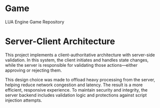 # Game
LUA Engine Game Repository

# Server-Client Architecture
This project implements a client-authoritative architecture with server-side validation. In this system, the client initiates and handles state changes, while the server is responsible for validating those actions—either approving or rejecting them.

This design choice was made to offload heavy processing from the server, helping reduce network congestion and latency. The result is a more efficient, responsive experience. To maintain security and integrity, the server backend includes validation logic and protections against script injection attempts.
